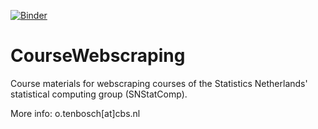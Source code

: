 [![Binder](https://mybinder.org/badge_logo.svg)](https://mybinder.org/v2/gh/SNStatComp/CourseWebscraping.git/master?filepath=20210913)
# CourseWebscraping
Course materials for webscraping courses of the Statistics Netherlands' statistical computing group (SNStatComp).

More info: o.tenbosch[at]cbs.nl
